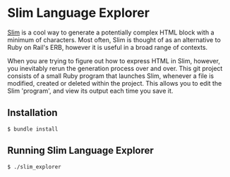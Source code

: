 # Slim Language Explorer

[Slim](https://github.com/slim-template/slim#configuring-slim) is a cool way to generate a potentially complex HTML block with a minimum of characters.
Most often, Slim is thought of as an alternative to Ruby on Rail's ERB, however it is useful in a broad range of contexts.

When you are trying to figure out how to express HTML in Slim, however, you inevitably rerun the generation process over and over.
This git project consists of a small Ruby program that launches Slim, whenever a file is modified, created or deleted within the project.
This allows you to edit the Slim 'program', and view its output each time you save it.


## Installation
```shell
$ bundle install
```

## Running Slim Language Explorer
```shell
$ ./slim_explorer
```
